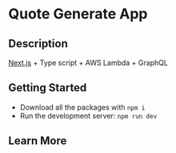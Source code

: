 # Quote Generate App
## Description
[Next.js](https://nextjs.org/) + Type script + AWS Lambda + GraphQL

## Getting Started
- Download all the packages with ```npm i ```
- Run the development server: ```npm run dev ```

## Learn More


